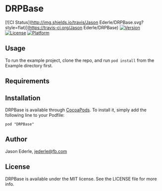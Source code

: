 # DRPBase

[![CI Status](http://img.shields.io/travis/Jason Ederle/DRPBase.svg?style=flat)](https://travis-ci.org/Jason Ederle/DRPBase)
[![Version](https://img.shields.io/cocoapods/v/DRPBase.svg?style=flat)](http://cocoadocs.org/docsets/DRPBase)
[![License](https://img.shields.io/cocoapods/l/DRPBase.svg?style=flat)](http://cocoadocs.org/docsets/DRPBase)
[![Platform](https://img.shields.io/cocoapods/p/DRPBase.svg?style=flat)](http://cocoadocs.org/docsets/DRPBase)

## Usage

To run the example project, clone the repo, and run `pod install` from the Example directory first.

## Requirements

## Installation

DRPBase is available through [CocoaPods](http://cocoapods.org). To install
it, simply add the following line to your Podfile:

    pod "DRPBase"

## Author

Jason Ederle, jederle@fb.com

## License

DRPBase is available under the MIT license. See the LICENSE file for more info.

